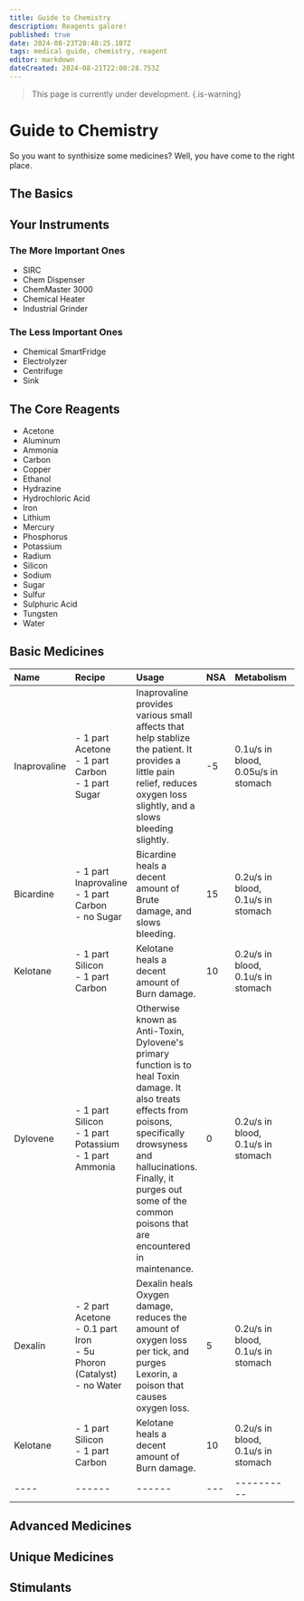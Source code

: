 ```yaml
---
title: Guide to Chemistry
description: Reagents galore!
published: true
date: 2024-08-23T20:48:25.107Z
tags: medical guide, chemistry, reagent
editor: markdown
dateCreated: 2024-08-21T22:00:28.753Z
---
```


> This page is currently under development.
{.is-warning}


# Guide to Chemistry
So you want to synthisize some medicines? Well, you have come to the right place.

## The Basics


## Your Instruments

### The More Important Ones
- SIRC
- Chem Dispenser
- ChemMaster 3000
- Chemical Heater
- Industrial Grinder
### The Less Important Ones
- Chemical SmartFridge
- Electrolyzer
- Centrifuge
- Sink

## The Core Reagents
- Acetone	
- Aluminum
- Ammonia	
- Carbon
- Copper	
- Ethanol
- Hydrazine	
- Hydrochloric Acid
- Iron	
- Lithium
- Mercury	
- Phosphorus
- Potassium	
- Radium
- Silicon	
- Sodium
- Sugar	
- Sulfur
- Sulphuric Acid	
- Tungsten
- Water	

## Basic Medicines
| Name | Recipe | Usage | NSA | Metabolism | Overdose | Notes |
| :--- | :----- | :---- | :-- | :--------- | :------- | :---- |
| Inaprovaline | - 1 part Acetone<br> - 1 part Carbon<br> - 1 part Sugar<br>  | Inaprovaline provides various small affects that help stablize the patient. It provides a little pain relief, reduces oxygen loss slightly, and a slows bleeding slightly. | -5 | 0.1u/s in blood, 0.05u/s in stomach | 60u | ---- |
| Bicardine | - 1 part Inaprovaline<br> - 1 part Carbon<br> - no Sugar<br> | Bicardine heals a decent amount of Brute damage, and slows bleeding. | 15 | 0.2u/s in blood,<br> 0.1u/s in stomach | 30u | ---- |
| Kelotane | - 1 part Silicon<br> - 1 part Carbon<br> | Kelotane heals a decent amount of Burn damage. | 10 | 0.2u/s in blood,<br> 0.1u/s in stomach | 30u | ---- |
| Dylovene | - 1 part Silicon<br> - 1 part Potassium<br> - 1 part Ammonia<br> | Otherwise known as Anti-Toxin, Dylovene's primary function is to heal Toxin damage. It also treats effects from poisons, specifically drowsyness and hallucinations. Finally, it purges out some of the common poisons that are encountered in maintenance. | 0 | 0.2u/s in blood,<br> 0.1u/s in stomach | 30u | If a patient is overdosing, they will recieve "Dylovene Accumilation" wounds in their blood vessels. This type of poisoning is not currently curable outside of replacing the organ entirely. |
| Dexalin | - 2 part Acetone<br> - 0.1 part Iron<br> - 5u Phoron (Catalyst)<br> - no Water<br> | Dexalin heals Oxygen damage, reduces the amount of oxygen loss per tick, and purges Lexorin, a poison that causes oxygen loss.| 5 | 0.2u/s in blood,<br> 0.1u/s in stomach | 30u | ---- |
| Kelotane | - 1 part Silicon<br> - 1 part Carbon<br> | Kelotane heals a decent amount of Burn damage. | 10 | 0.2u/s in blood,<br> 0.1u/s in stomach | 30u | ---- |
| ---- | ------ | ------ | --- | ---------- | -------- |
## Advanced Medicines

## Unique Medicines

## Stimulants